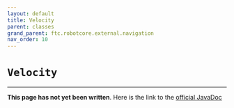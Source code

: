 ```yaml
---
layout: default
title: Velocity
parent: classes
grand_parent: ftc.robotcore.external.navigation
nav_order: 10
---
```

# `Velocity`
---
**This page has not yet been written**. Here is the link to the [official JavaDoc](https://ftctechnh.github.io/ftc_app/doc/javadoc/org/firstinspires/ftc/robotcore/external/navigation/Velocity.html)
        